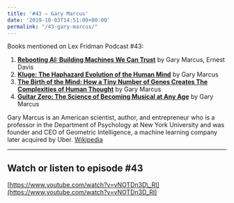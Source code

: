 ```yaml
---
title: '#43 – Gary Marcus'
date: '2019-10-03T14:51:00+00:00'
permalink: "/43-gary-marcus/"
---
```


Books mentioned on Lex Fridman Podcast #43:

1. <b><a href="https://amzn.to/3EJ9OJp" target="_blank" rel="sponsored noopener noreferrer">Rebooting AI: Building Machines We Can Trust</a></b> by Gary Marcus, Ernest Davis
2. <b><a href="https://amzn.to/3gf2MCU" target="_blank" rel="sponsored noopener noreferrer">Kluge: The Haphazard Evolution of the Human Mind</a></b> by Gary Marcus
3. <b><a href="https://amzn.to/3UQ5zkF" target="_blank" rel="sponsored noopener noreferrer">The Birth of the Mind: How a Tiny Number of Genes Creates The Complexities of Human Thought</a></b> by Gary Marcus
4. <b><a href="https://amzn.to/3TTptKi" target="_blank" rel="sponsored noopener noreferrer">Guitar Zero: The Science of Becoming Musical at Any Age</a></b> by Gary Marcus

<!--more-->

Gary Marcus is an American scientist, author, and entrepreneur who is a professor in the Department of Psychology at New York University and was founder and CEO of Geometric Intelligence, a machine learning company later acquired by Uber. <a href="https://en.wikipedia.org/wiki/Gary_Marcus" target="_blank">Wikipedia</a>

- - - - - -

## Watch or listen to episode #43

[https://www.youtube.com/watch?v=vNOTDn3D\_RI](https://www.youtube.com/watch?v=vNOTDn3D_RI)